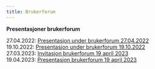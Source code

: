 ```yaml
---
title: Brukerforum
---
```


**Presentasjoner brukerforum**

27.04.2022: [Presentasjon under brukerforum 27.04.2022](../dokumenter/brukerforum_27042022.pdf)<br/>
19.10.2022: [Presentasjon under brukerforum 19.10.2022](../dokumenter/20221019_brukerforum_presentasjoner.pdf)<br/>
27.03.2023: [Invitasjon brukerforum 19 april 2023](../dokumenter/20230327_Brukerforum.pdf)<br/>
19.04.2023: [Presentasjon brukerforum 19 april 2023](https://skatteetaten.github.io/folkeregisteret-api-dokumentasjon/dokumenter/20230419_Brukerforum_presentasjonerSamlet.pdf)
